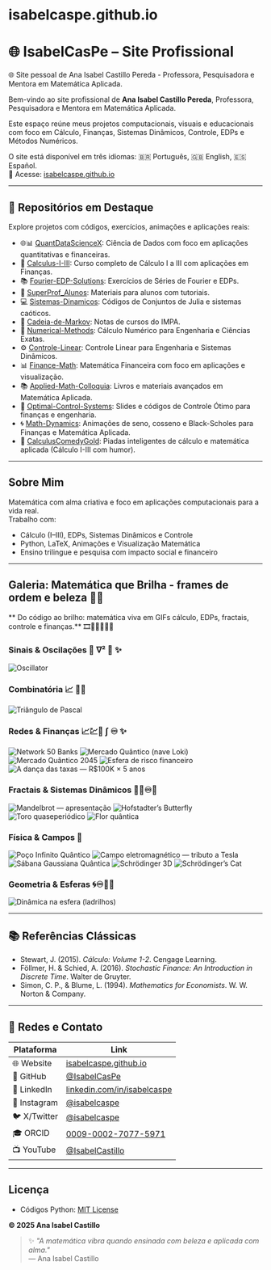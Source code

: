 # isabelcaspe.github.io
# 🌐 IsabelCasPe – Site Profissional
🌐 Site pessoal de Ana Isabel Castillo Pereda - Professora, Pesquisadora e Mentora em Matemática Aplicada.

Bem-vindo ao site profissional de **Ana Isabel Castillo Pereda**, Professora, Pesquisadora e Mentora em Matemática Aplicada.

Este espaço reúne meus projetos computacionais, visuais e educacionais com foco em Cálculo, Finanças, Sistemas Dinâmicos, Controle, EDPs e Métodos Numéricos.

O site está disponível em três idiomas: 🇧🇷 Português, 🇬🇧 English, 🇪🇸 Español.  
🔗 Acesse: [isabelcaspe.github.io](https://isabelcaspe.github.io)

---

## 🔢 Repositórios em Destaque

Explore projetos com códigos, exercícios, animações e aplicações reais:

- 🌐📊 [QuantDataScienceX](https://github.com/IsabelCasPe/QuantDataScienceX): Ciência de Dados com foco em aplicações quantitativas e financeiras.
- 📘 [Calculus-I-III](https://github.com/IsabelCasPe/Calculus-I-III): Curso completo de Cálculo I a III com aplicações em Finanças.
- 📚 [Fourier-EDP-Solutions](https://github.com/IsabelCasPe/Fourier-EDP-Solutions): Exercícios de Séries de Fourier e EDPs.
- 📖 [SuperProf_Alunos](https://github.com/IsabelCasPe/SuperProf_Alunos): Materiais para alunos com tutoriais.
- 💻 [Sistemas-Dinamicos](https://github.com/IsabelCasPe/Sistemas-Dinamicos): Códigos de Conjuntos de Julia e sistemas caóticos.
- 📝 [Cadeia-de-Markov](https://github.com/IsabelCasPe/Cadeia-de-Markov): Notas de cursos do IMPA.
- 🧮 [Numerical-Methods](https://github.com/IsabelCasPe/NumerQuantDataScienceXical-Methods): Cálculo Numérico para Engenharia e Ciências Exatas.
- ⚙️ [Controle-Linear](https://github.com/IsabelCasPe/Controle-Linear): Controle Linear para Engenharia e Sistemas Dinâmicos.
- 📊 [Finance-Math](https://github.com/IsabelCasPe/Finance-Math): Matemática Financeira com foco em aplicações e visualização.
- 📚 [Applied-Math-Colloquia](https://github.com/IsabelCasPe/Applied-Math-Colloquia): Livros e materiais avançados em Matemática Aplicada.
- 📘 [Optimal-Control-Systems](https://github.com/IsabelCasPe/Optimal-Control-Systems): Slides e códigos de Controle Ótimo para finanças e engenharia.
- 🌀 [Math-Dynamics](https://github.com/IsabelCasPe/Math-Dynamics): Animações de seno, cosseno e Black-Scholes para Finanças e Matemática Aplicada.
- 🤣 [CalculusComedyGold](https://github.com/IsabelCasPe/CalculusComedyGold): Piadas inteligentes de cálculo e matemática aplicada (Cálculo I-III com humor).

---

##  Sobre Mim

Matemática com alma criativa e foco em aplicações computacionais para a vida real.  
Trabalho com:

- Cálculo (I–III), EDPs, Sistemas Dinâmicos e Controle
- Python, LaTeX, Animações e Visualização Matemática
- Ensino trilingue e pesquisa com impacto social e financeiro

---
## Galeria: Matemática que Brilha - frames de ordem e beleza 💎✨
** Do código ao brilho: matemática viva em GIFs  cálculo, EDPs, fractais, controle e finanças.** 🎞️🎨🔬🧮🌌✨

### Sinais & Oscilações 🌊 ∇² 📐 ✨
![Oscillator](oscillator.gif)

### Combinatória 📈 🧮✨
![Triângulo de Pascal](pascal_triangle.gif)

### Redes & Finanças 📈💹🧮 ∫ ♾️ ✨
![Network 50 Banks](quantum_network.gif)
![Mercado Quântico (nave Loki)](mercado_quantico.gif)
![Mercado Quântico 2045](mercado_quantico_2045.gif)
![Esfera de risco financeiro](finance_risk02.gif)
![A dança das taxas — R$100K × 5 anos](dynamic_noisy_both_values.gif)

### Fractais & Sistemas Dinâmicos 🦋🌀♾️🌌
![Mandelbrot — apresentação](mandelbrot_quantum_dynamic_presentation.gif)
![Hofstadter’s Butterfly](hofstadter_butterflyy.gif)
![Toro quaseperiódico](quasiperiodic_celeste.gif)
![Flor quântica](flor_quantum.gif)

### Física & Campos 💎
![Poço Infinito Quântico](infinite_well_cosmicx.gif)
![Campo eletromagnético — tributo a Tesla](campo_eletromagnetico_tesla.gif)
![Sábana Gaussiana Quântica](sabana_gaussiana02.gif)
![Schrödinger 3D](schrodinger_3D.gif)
![Schrödinger’s Cat](schrodinger_cat.gif)

### Geometria & Esferas 🌀♾️🌌✨
![Dinâmica na esfera (ladrilhos)](sphere_dynamics_ladrilhos.gif)

---
## 📚 Referências Clássicas

- Stewart, J. (2015). *Cálculo: Volume 1-2*. Cengage Learning.  
- Föllmer, H. & Schied, A. (2016). *Stochastic Finance: An Introduction in Discrete Time*. Walter de Gruyter.   
- Simon, C. P., & Blume, L. (1994). *Mathematics for Economists*. W. W. Norton & Company.

---

## 🔗 Redes e Contato

| Plataforma | Link |
|-----------|------|
| 🌐 Website | [isabelcaspe.github.io](https://isabelcaspe.github.io) |
| 🐙 GitHub | [@IsabelCasPe](https://github.com/IsabelCasPe) |
| 🔗 LinkedIn | [linkedin.com/in/isabelcaspe](https://www.linkedin.com/in/ana-isabel-castillo-pereda-142b0996/) |
| 📸 Instagram | [@isabelcaspe](https://www.instagram.com/anaisabelcp/) |
| 🐦 X/Twitter | [@isabelcaspe](https://x.com/anacp20) |
| 🎓 ORCID | [0009-0002-7077-5971](https://orcid.org/my-orcid?orcid=0009-0002-7077-5971) |
| 📺 YouTube | [@IsabelCastillo](https://www.youtube.com/@isabelcastillo4230) |

---
## Licença
- Códigos Python: [MIT License](LICENSE)

**© 2025 Ana Isabel Castillo** 
> ✨ _"A matemática vibra quando ensinada com beleza e aplicada com alma."_  
> — Ana Isabel Castillo
